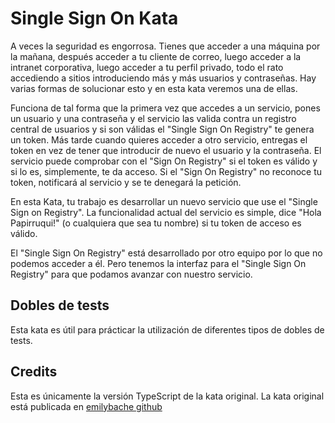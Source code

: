 # Single Sign On Kata

A veces la seguridad es engorrosa. Tienes que acceder a una máquina por la mañana, después acceder a tu cliente de correo, luego acceder a la intranet corporativa, luego acceder a tu perfil privado, todo el rato accediendo a sitios introduciendo más y más usuarios y contraseñas. Hay varias formas de solucionar esto y en esta kata veremos una de ellas.

Funciona de tal forma que la primera vez que accedes a un servicio, pones un usuario y una contraseña y el servicio las valida contra un registro central de usuarios y si son válidas el "Single Sign On Registry" te genera un token. Más tarde cuando quieres acceder a otro servicio, entregas el token en vez de tener que introducir de nuevo el usuario y la contraseña. El servicio puede comprobar con el "Sign On Registry" si el token es válido y si lo es, simplemente, te da acceso. Si el "Sign On Registry" no reconoce tu token, notificará al servicio y se te denegará la petición.

En esta Kata, tu trabajo es desarrollar un nuevo servicio que use el "Single Sign on Registry". La funcionalidad actual del servicio es simple, dice "Hola Papirruqui!" (o cualquiera que sea tu nombre) si tu token de acceso es válido.


El "Single Sign On Registry" está desarrollado por otro equipo por lo que no podemos acceder a él. Pero tenemos la interfaz para el "Single Sign On Registry" para que podamos avanzar con nuestro servicio.

## Dobles de tests

Esta kata es útil para prácticar la utilización de diferentes tipos de dobles de tests.

## Credits

Esta es únicamente la versión TypeScript de la kata original. La kata original está publicada en [emilybache github](https://github.com/emilybache/Single-Sign-On-Kata)
